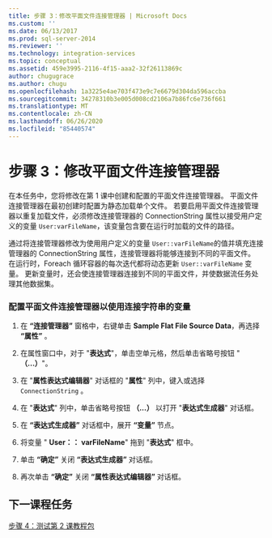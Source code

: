 ```yaml
---
title: 步骤 3：修改平面文件连接管理器 | Microsoft Docs
ms.custom: ''
ms.date: 06/13/2017
ms.prod: sql-server-2014
ms.reviewer: ''
ms.technology: integration-services
ms.topic: conceptual
ms.assetid: 459e3995-2116-4f15-aaa2-32f26113869c
author: chugugrace
ms.author: chugu
ms.openlocfilehash: 1a3225e4ae703f473e9c7e6679d304da596accba
ms.sourcegitcommit: 34278310b3e005d008cd2106a7b86fc6e736f661
ms.translationtype: MT
ms.contentlocale: zh-CN
ms.lasthandoff: 06/26/2020
ms.locfileid: "85440574"
---
```

# <a name="step-3-modifying-the-flat-file-connection-manager"></a>步骤 3：修改平面文件连接管理器
  在本任务中，您将修改在第 1 课中创建和配置的平面文件连接管理器。 平面文件连接管理器在最初创建时配置为静态加载单个文件。 若要启用平面文件连接管理器以重复加载文件，必须修改连接管理器的 ConnectionString 属性以接受用户定义的变量 `User:varFileName`，该变量包含要在运行时加载的文件的路径。  
  
 通过将连接管理器修改为使用用户定义的变量 `User::varFileName`的值并填充连接管理器的 ConnectionString 属性，连接管理器将能够连接到不同的平面文件。 在运行时，Foreach 循环容器的每次迭代都将动态更新 `User::varFileName` 变量。 更新变量时，还会使连接管理器连接到不同的平面文件，并使数据流任务处理其他数据集。  
  
### <a name="to-configure-the-flat-file-connection-manager-to-use-a-variable-for-the-connection-string"></a>配置平面文件连接管理器以使用连接字符串的变量  
  
1.  在 **“连接管理器”** 窗格中，右键单击 **Sample Flat File Source Data**，再选择 **“属性”** 。  
  
2.  在属性窗口中，对于 "**表达式**"，单击空单元格，然后单击省略号按钮 " **（...）**"。  
  
3.  在 "**属性表达式编辑器**" 对话框的 "**属性**" 列中，键入或选择 `ConnectionString` 。  
  
4.  在 "**表达式**" 列中，单击省略号按钮 **（...）** 以打开 "**表达式生成器**" 对话框。  
  
5.  在 **“表达式生成器”** 对话框中，展开 **“变量”** 节点。  
  
6.  将变量 " **User：： varFileName**" 拖到 "**表达式**" 框中。  
  
7.  单击 **“确定”** 关闭 **“表达式生成器”** 对话框。  
  
8.  再次单击 **“确定”** 关闭 **“属性表达式编辑器”** 对话框。  
  
## <a name="next-lesson-task"></a>下一课程任务  
 [步骤 4：测试第 2 课教程包](../integration-services/lesson-2-4-testing-the-lesson-2-tutorial-package.md)  
  
  
